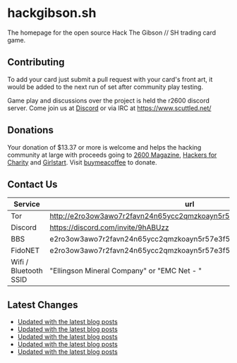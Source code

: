 # hackgibson.sh
The homepage for the open source Hack The Gibson // SH trading card game.


## Contributing

To add your card just submit a pull request with your card's front art, it would be added to the next run of set after community play testing.

Game play and discussions over the project is held the r2600 discord server. Come join us at [Discord](https://discord.com/invite/9hABUzz) or via IRC at https://www.scuttled.net/


## Donations

Your donation of $13.37 or more is welcome and helps the hacking community at large with proceeds going to [2600 Magazine](https://2600.com/), [Hackers for Charity](https://hackersforcharity.org) and [Girlstart](https://girlstart.org).  Visit [buymeacoffee](https://www.buymeacoffee.com/hackgibson.sh) to donate.


## Contact Us

Service | url
-|-
Tor | http://e2ro3ow3awo7r2favn24n65ycc2qmzkoayn5r57e3f56nvjwdcgg32ad.onion
Discord | https://discord.com/invite/9hABUzz
BBS | e2ro3ow3awo7r2favn24n65ycc2qmzkoayn5r57e3f56nvjwdcgg32ad.onion:23
FidoNET | e2ro3ow3awo7r2favn24n65ycc2qmzkoayn5r57e3f56nvjwdcgg32ad.onion:24554
Wifi / Bluetooth SSID | "Ellingson Mineral Company" or "EMC Net - <fidonet address>"

## Latest Changes
<!-- BLOG-POST-LIST:START -->
- [Updated with the latest blog posts](https://github.com/DFW2600/hackgibson.sh/commit/678ecb57f886a0beaab507389397387847ba1c5a)
- [Updated with the latest blog posts](https://github.com/DFW2600/hackgibson.sh/commit/82a7964b15ba06706131b603c6801b305de85aae)
- [Updated with the latest blog posts](https://github.com/DFW2600/hackgibson.sh/commit/8a4e1b3754746df6dc752ae1402bc446a4f584d7)
- [Updated with the latest blog posts](https://github.com/DFW2600/hackgibson.sh/commit/b53a6cb6f83827111bf3b1ac83955fa1f6fdc9b3)
- [Updated with the latest blog posts](https://github.com/DFW2600/hackgibson.sh/commit/6a955b8ce557c11d71a0e659f43f9b49de8842b8)
<!-- BLOG-POST-LIST:END -->
